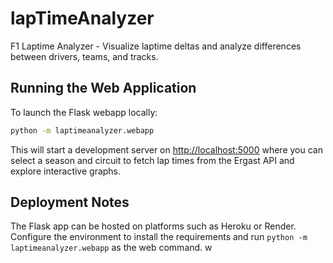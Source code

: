# lapTimeAnalyzer

F1 Laptime Analyzer - Visualize laptime deltas and analyze differences between drivers, teams, and tracks.

## Running the Web Application

To launch the Flask webapp locally:

```bash
python -m laptimeanalyzer.webapp
```

This will start a development server on <http://localhost:5000> where you can select a season and circuit to fetch lap times from the Ergast API and explore interactive graphs.

## Deployment Notes

The Flask app can be hosted on platforms such as Heroku or Render. Configure the environment to install the requirements and run `python -m laptimeanalyzer.webapp` as the web command.
w
